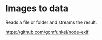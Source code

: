 Images to data
===========

Reads a file or folder and streams the result. 

https://github.com/gomfunkel/node-exif



